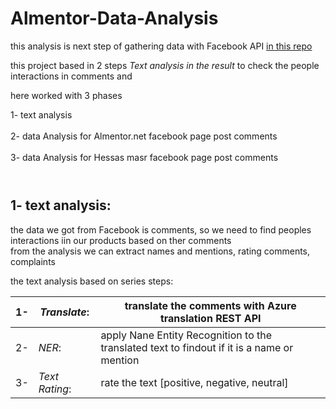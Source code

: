# Almentor-Data-Analysis

this analysis is next step of gathering data with Facebook API [in this repo](https://github.com/HossamAbdelraof/Facebook)

this project based in 2 steps  *Text  analysis in the result* to check the people interactions in comments  and 
 
here worked with 3 phases 

1- text analysis <br /><br />
2- data Analysis for Almentor.net facebook page post comments<br /><br />
3- data Analysis for Hessas masr facebook page post comments<br /><br />

#
## 1- text analysis:
the data we got from Facebook is comments, so we need to find peoples interactions iin our products based on ther comments<br>
from the analysis we can extract names and mentions, rating comments, complaints

the text analysis based on series steps:


|1- |*Translate*: |translate the comments with Azure translation REST API|
|--- | --- | --- |
|2- |_NER_: | apply Nane Entity Recognition to the translated text to findout if it is a name or mention|
|3- |_Text Rating_: | rate the text [positive, negative, neutral]|

